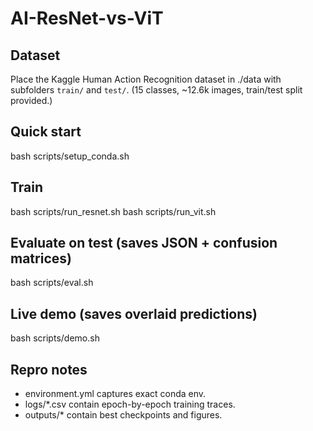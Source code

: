 # AI-ResNet-vs-ViT

## Dataset
Place the Kaggle Human Action Recognition dataset in ./data with subfolders `train/` and `test/`. (15 classes, ~12.6k images, train/test split provided.)

## Quick start
bash scripts/setup_conda.sh

## Train
bash scripts/run_resnet.sh
bash scripts/run_vit.sh

## Evaluate on test (saves JSON + confusion matrices)
bash scripts/eval.sh

## Live demo (saves overlaid predictions)
bash scripts/demo.sh

## Repro notes
- environment.yml captures exact conda env.
- logs/*.csv contain epoch-by-epoch training traces.
- outputs/* contain best checkpoints and figures.
